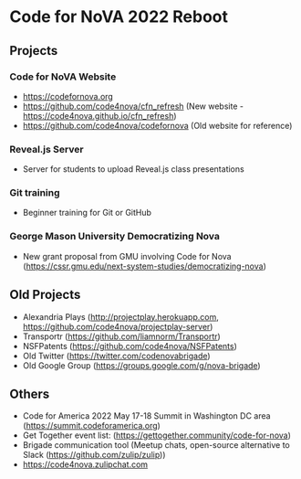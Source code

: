 # Code for NoVA 2022 Reboot

## Projects

### Code for NoVA Website

- https://codefornova.org  
- https://github.com/code4nova/cfn_refresh (New website - https://code4nova.github.io/cfn_refresh)  
- https://github.com/code4nova/codefornova (Old website for reference)  

### Reveal.js Server
- Server for students to upload Reveal.js class presentations

### Git training
- Beginner training for Git or GitHub

### George Mason University Democratizing Nova
- New grant proposal from GMU involving Code for Nova (https://cssr.gmu.edu/next-system-studies/democratizing-nova)

## Old Projects
- Alexandria Plays (http://projectplay.herokuapp.com, https://github.com/code4nova/projectplay-server)
- Transportr (https://github.com/liamnorm/Transportr)
- NSFPatents (https://github.com/code4nova/NSFPatents)
- Old Twitter (https://twitter.com/codenovabrigade)
- Old Google Group (https://groups.google.com/g/nova-brigade)

## Others
- Code for America 2022 May 17-18 Summit in Washington DC area (https://summit.codeforamerica.org)
- Get Together event list: (https://gettogether.community/code-for-nova)
- Brigade communication tool (Meetup chats, open-source alternative to Slack (https://github.com/zulip/zulip))
 - https://code4nova.zulipchat.com
